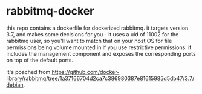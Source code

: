 # rabbitmq-docker

this repo contains a dockerfile for dockerized rabbitmq. it targets version 3.7, and makes some decisions for you - it uses a uid of 11002 for the rabbitmq user, so you'll want to match that on your host OS for file permissions being volume mounted in if you use restrictive permissions.
it includes the management component and exposes the corresponding ports on top of the default ports.

it's poached from https://github.com/docker-library/rabbitmq/tree/1a37166704d2ca7c386980387e81615985d5db47/3.7/debian.
